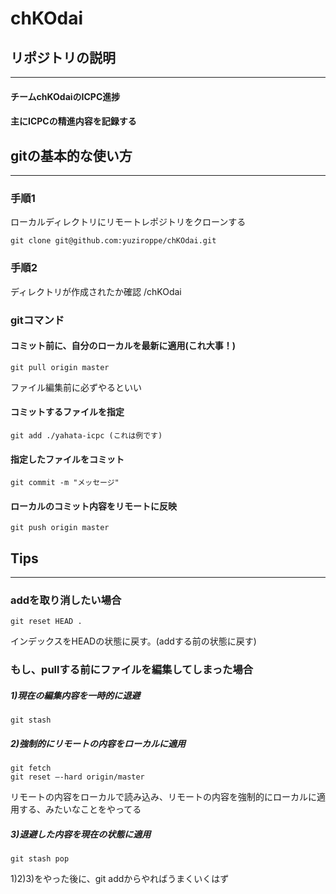 # chKOdai

## リポジトリの説明
---

#### チームchKOdaiのICPC進捗  
#### 主にICPCの精進内容を記録する  


## gitの基本的な使い方
---

### 手順1
ローカルディレクトリにリモートレポジトリをクローンする
```
git clone git@github.com:yuziroppe/chKOdai.git
```

### 手順2
ディレクトリが作成されたか確認
/chKOdai

### gitコマンド

#### コミット前に、自分のローカルを最新に適用(これ大事！)
```
git pull origin master
```
ファイル編集前に必ずやるといい

#### コミットするファイルを指定
```
git add ./yahata-icpc (これは例です)
```

#### 指定したファイルをコミット
```
git commit -m "メッセージ"
```

#### ローカルのコミット内容をリモートに反映
```
git push origin master
```

## Tips
---

### addを取り消したい場合
```
git reset HEAD .
```
インデックスをHEADの状態に戻す。(addする前の状態に戻す)


### もし、pullする前にファイルを編集してしまった場合

##### 1)現在の編集内容を一時的に退避
```
git stash
```

##### 2)強制的にリモートの内容をローカルに適用
```
git fetch
git reset —-hard origin/master
```
リモートの内容をローカルで読み込み、リモートの内容を強制的にローカルに適用する、みたいなことをやってる

##### 3)退避した内容を現在の状態に適用
```
git stash pop
```

1)2)3)をやった後に、git addからやればうまくいくはず
